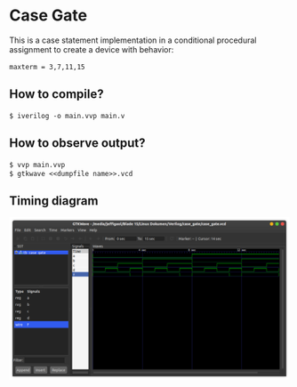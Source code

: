 # Case Gate
This is a case statement implementation in a conditional procedural assignment to create a device with behavior:
```
maxterm = 3,7,11,15
```
## How to compile?
```
$ iverilog -o main.vvp main.v
```

## How to observe output?
```
$ vvp main.vvp
$ gtkwave <<dumpfile name>>.vcd
```
## Timing diagram
![Timing](screenshot.png)